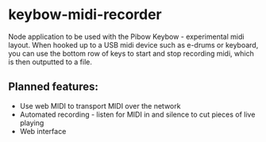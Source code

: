 # keybow-midi-recorder

Node application to be used with the Pibow Keybow - experimental midi layout. When hooked up to a USB midi device such as e-drums or keyboard, you can use the bottom row of keys to start and stop recording midi, which is then outputted to a file.

## Planned features:

* Use web MIDI to transport MIDI over the network
* Automated recording - listen for MIDI in and silence to cut pieces of live playing
* Web interface
